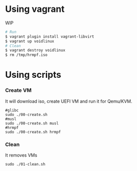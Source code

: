 # Using vagrant

WIP

```bash
# Run
$ vagrant plugin install vagrant-libvirt
$ vagrant up voidlinux
# Clean
$ vagrant destroy voidlinux
$ rm /tmp/hrmpf.iso
```

# Using scripts

### Create VM

It will download iso, create UEFI VM and run it for Qemu/KVM.

```
#glibc
sudo ./00-create.sh
#musl
sudo ./00-create.sh musl
#hrmpf
sudo ./00-create.sh hrmpf
```

### Clean

It removes VMs

```
sudo ./01-clean.sh
```
